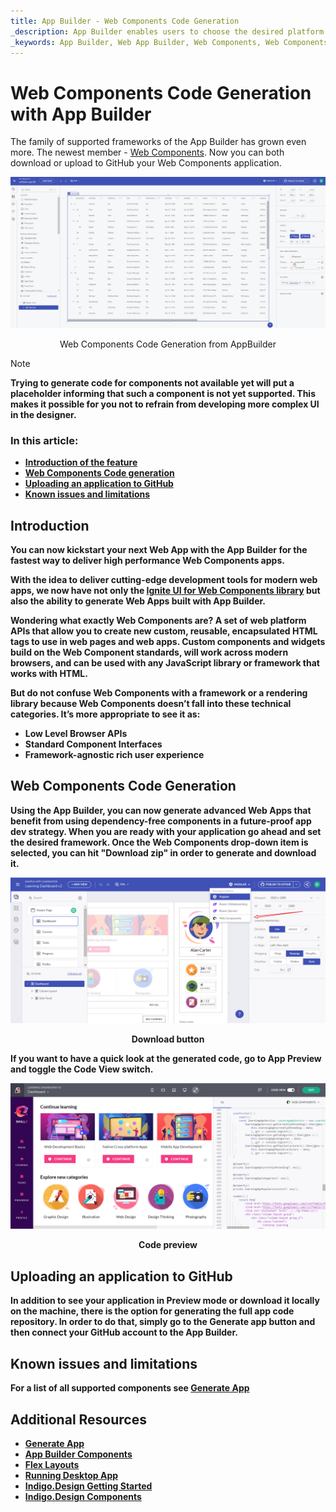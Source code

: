 ```yaml
---
title: App Builder - Web Components Code Generation
_description: App Builder enables users to choose the desired platform for code and app generation
_keywords: App Builder, Web App Builder, Web Components, Web Components code generation
---
```

# Web Components Code Generation with App Builder

The family of supported frameworks of the App Builder has grown even more. The newest member - [Web Components](https://www.infragistics.com/products/ignite-ui-web-components). Now you can both download or upload to GitHub your Web Components application.

<img class="responsive-img screen-capture" src="./images/ab-wc-code-generation.gif" />
<p style="width: 100%; text-align:center;">Web Components Code Generation from AppBuilder</p>

> [!NOTE]
><b>Trying to generate code for components not available yet will put a placeholder informing that such a component is not yet supported. This makes it possible for you not to refrain from developing more complex UI in the designer.

### In this article:
* <a href="#introduction">Introduction of the feature</a>
* <a href="#web-components-code-generation">Web Components Code generation</a>
* <a href="#uploading-an-application-to-github">Uploading an application to GitHub</a>
* <a href="#known-issues-and-limitations">Known issues and limitations</a>

## Introduction
You can now kickstart your next Web App with the App Builder for the fastest way to deliver high performance Web Components apps.

With the idea to deliver cutting-edge development tools for modern web apps, we now have not only the [Ignite UI for Web Components library](https://www.infragistics.com/products/ignite-ui-web-components) but also the ability to generate Web Apps built with App Builder. 

Wondering what exactly Web Components are? A set of web platform APIs that allow you to create new custom, reusable, encapsulated HTML tags to use in web pages and web apps. Custom components and widgets build on the Web Component standards, will work across modern browsers, and can be used with any JavaScript library or framework that works with HTML.

But do not confuse Web Components with a framework or a rendering library because Web Components doesn’t fall into these technical categories. It’s more appropriate to see it as:

 - Low Level Browser APIs
 - Standard Component Interfaces
 - Framework-agnostic rich user experience

## Web Components Code Generation

Using the App Builder, you can now generate advanced Web Apps that benefit from using dependency-free components in a future-proof app dev strategy. When you are ready with your application go ahead and set the desired framework. Once the Web Components drop-down item is selected, you can hit "Download zip" in order to generate and download it.

<img class="responsive-img screen-capture" src="./images/wc-download-button.png" />
<p style="width: 100%; text-align:center;">Download button</p>

If you want to have a quick look at the generated code, go to App Preview and toggle the Code View switch.

<img class="responsive-img screen-capture" src="./images/wc-code-generation.png" />
<p style="width: 100%; text-align:center;">Code preview</p>

## Uploading an application to GitHub
In addition to see your application in Preview mode or download it locally on the machine, there is the option for generating the full app code repository. In order to do that, simply go to the Generate app button and then connect your GitHub account to the App Builder.

## Known issues and limitations

For a list of all supported components see [Generate App](generate-app/generate-app-overview.md#supported-components)

## Additional Resources

<div class="divider--half"></div>

* [Generate App](./generate-app/generate-app-overview.md)
* [App Builder Components](indigo-design-app-builder-components.md)
* [Flex Layouts](flex-layouts/flex-layouts.md)
* [Running Desktop App](running-desktop-app.md)
* [Indigo.Design Getting Started](https://www.infragistics.com/products/indigo-design/help/getting-started)
* [Indigo.Design Components](https://www.infragistics.com/products/indigo-design/help/components/components-overview)